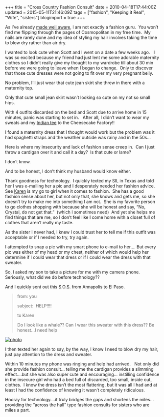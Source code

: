 +++
title = "Cross Country Fashion Consult"
date = 2010-04-18T17:44:00Z
updated = 2015-05-11T21:46:09Z
tags = ["fashion", "Keeping it Real", "Wife", "sisters"]
blogimport = true 
+++

As I’ve already [made well aware](http://lifeatthecircus.com/2008/07/02/what-not-to-wear/), I am not exactly a fashion guru.&#160; You won’t find me flipping through the pages of Cosmopolitan in my free time.&#160; My nails are rarely done and my idea of styling my hair involves taking the time to blow dry rather than air dry. 

I wanted to look cute when Scott and I went on a date a few weeks ago.&#160;&#160; I was so excited because my friend had just lent me some adorable maternity clothes so I didn’t really give my thought to my wardrobe till about 30 min before we were going to leave when I began to change.&#160; Only to discover that those cute dresses were not going to fit over my very pregnant belly.

No problem, I’ll just wear that cute jean skirt she threw in there with a maternity top.&#160; 

Only that cute small jean skirt wasn’t looking so cute on my not so small hips.&#160; 

With 4 outfits discarded on the bed and Scott due to arrive home in 15 minutes, panic was starting to set in.&#160;&#160; After all, I didn’t want to wear my sweats and my [Indian tee](http://lifeatthecircus.com/2010/03/21/comfort-clothes/) to the Cheesecake Factory!! 

I found a maternity dress that I thought would work but the problem was it had spaghetti straps and the weather outside was rainy and in the 50s…

Here is where my insecurity and lack of fashion sense creep in.&#160; Can I just throw a cardigan over it and call it a day?&#160; Is that cute or lame? 

I don’t know. 

And to be honest, I don’t think my husband would know either. 

Thank goodness for technology.&#160; I quickly texted my SIL in Texas and told her I was e-mailing her a pic and I desperately needed her fashion advice.&#160;&#160;&#160; See [Karen](http://anotherstelladay.blogspot.com/) is my go to girl when it comes to fashion.&#160; She has a good fashion sense about her, but not only that, she knows and gets me, so she doesn’t try to make me into something I am not.&#160; She is my favorite person to go clothes shopping with because she will be honest and say, “No, Crystal, do not get that.”&#160; (which I sometimes need)&#160; And yet she helps me find things that are me, so I don’t feel like I come home with a closet full of clothes that aren’t really my taste.&#160; 

As the sister I never had, I knew I could trust her to tell me if this outfit was acceptable or if I needed to try, try again. 

I attempted to snap a pic with my smart phone to e-mail to her…. But every pic was either of my head or my chest, neither of which would help her determine if I could wear that dress or if I could wear the dress with that sweater. 

So, I asked my son to take a picture for me with my camera phone.&#160;&#160; Seriously, what did we do before technology??

And I quickly sent out this S.O.S. from Annapolis to El Paso.
  > from: you
> 
> subject:&#160; HELP!!!!
> 
> to Karen
> 
> Do I look like a whale?? Can I wear this sweater with this dress?? Be honest...I need help  

[![photo](https://latc.s3.amazonaws.com/wp-content/uploads/2010/04/photo.jpg "photo")](https://latc.s3.amazonaws.com/wp-content/uploads/2010/04/photo.jpg) 

I then texted her again to say, by the way, I know I need to blow dry my hair, just pay attention to the dress and sweater. 

Within 10 minutes my phone was ringing and help had arrived.&#160;&#160; Not only did she provide fashion consult… telling me the cardigan provides a slimming effect….but she was also super cute and encouraging… instilling confidence in the insecure girl who had a bed full of discarded, too small, inside out, clothes.&#160; I know the dress isn’t the most flattering, but it was all I had and at least I had the confidence of knowing it wasn’t completely ridiculous. 

Hooray for technology….it truly bridges the gaps and shortens the miles…providing the “across the hall” type fashion consults for sisters who are miles a part.&#160; 
